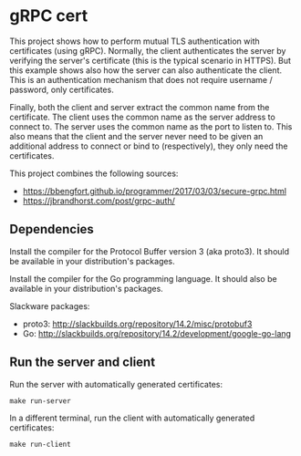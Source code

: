 # gRPC cert

This project shows how to perform mutual TLS authentication with
certificates (using gRPC). Normally, the client authenticates the
server by verifying the server's certificate (this is the typical
scenario in HTTPS). But this example shows also how the server can
also authenticate the client. This is an authentication mechanism that
does not require username / password, only certificates.

Finally, both the client and server extract the common name from the
certificate. The client uses the common name as the server address to
connect to. The server uses the common name as the port to listen
to. This also means that the client and the server never need to be
given an additional address to connect or bind to (respectively), they
only need the certificates.

This project combines the following sources:

* https://bbengfort.github.io/programmer/2017/03/03/secure-grpc.html
* https://jbrandhorst.com/post/grpc-auth/

## Dependencies

Install the compiler for the Protocol Buffer version 3 (aka
proto3). It should be available in your distribution's packages.

Install the compiler for the Go programming language. It should also
be available in your distribution's packages.

Slackware packages:

* proto3: http://slackbuilds.org/repository/14.2/misc/protobuf3
* Go: http://slackbuilds.org/repository/14.2/development/google-go-lang

## Run the server and client

Run the server with automatically generated certificates:

```shell
make run-server
```

In a different terminal, run the client with automatically generated
certificates:

```shell
make run-client
```
